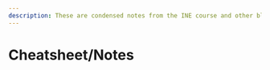 ```yaml
---
description: These are condensed notes from the INE course and other blogs and articles.
---
```


# Cheatsheet/Notes

```

```



